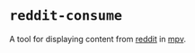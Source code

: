 # `reddit-consume`

A tool for displaying content from [reddit](https://www.reddit.com/) in
[mpv](https://mpv.io/).
